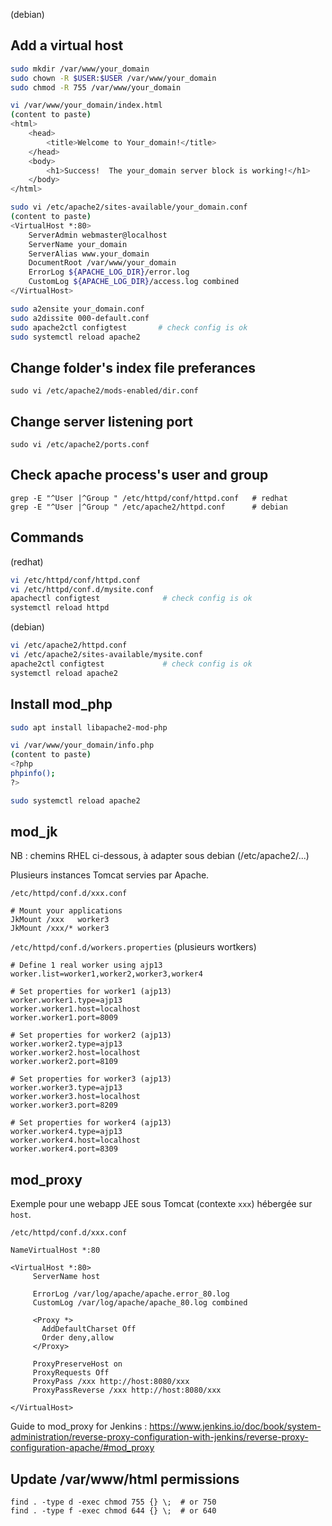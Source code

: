 (debian)

## Add a virtual host

```sh
sudo mkdir /var/www/your_domain
sudo chown -R $USER:$USER /var/www/your_domain
sudo chmod -R 755 /var/www/your_domain

vi /var/www/your_domain/index.html
(content to paste)
<html>
    <head>
        <title>Welcome to Your_domain!</title>
    </head>
    <body>
        <h1>Success!  The your_domain server block is working!</h1>
    </body>
</html>

sudo vi /etc/apache2/sites-available/your_domain.conf
(content to paste)
<VirtualHost *:80>
    ServerAdmin webmaster@localhost
    ServerName your_domain
    ServerAlias www.your_domain
    DocumentRoot /var/www/your_domain
    ErrorLog ${APACHE_LOG_DIR}/error.log
    CustomLog ${APACHE_LOG_DIR}/access.log combined
</VirtualHost>

sudo a2ensite your_domain.conf
sudo a2dissite 000-default.conf
sudo apache2ctl configtest       # check config is ok
sudo systemctl reload apache2
```

## Change folder's index file preferances

`sudo vi /etc/apache2/mods-enabled/dir.conf` 

## Change server listening port

`sudo vi /etc/apache2/ports.conf`

## Check apache process's user and group

```
grep -E "^User |^Group " /etc/httpd/conf/httpd.conf   # redhat
grep -E "^User |^Group " /etc/apache2/httpd.conf      # debian
```

## Commands

(redhat)
```sh
vi /etc/httpd/conf/httpd.conf
vi /etc/httpd/conf.d/mysite.conf
apachectl configtest              # check config is ok
systemctl reload httpd
```

(debian)
```sh
vi /etc/apache2/httpd.conf
vi /etc/apache2/sites-available/mysite.conf
apache2ctl configtest             # check config is ok
systemctl reload apache2
```

## Install mod_php

```sh
sudo apt install libapache2-mod-php

vi /var/www/your_domain/info.php
(content to paste)
<?php
phpinfo();
?>

sudo systemctl reload apache2
```

## mod_jk

NB : chemins RHEL ci-dessous, à adapter sous debian (/etc/apache2/...)

Plusieurs instances Tomcat servies par Apache.  

`/etc/httpd/conf.d/xxx.conf`
```
# Mount your applications
JkMount /xxx   worker3
JkMount /xxx/* worker3
```

`/etc/httpd/conf.d/workers.properties` (plusieurs wortkers)
```
# Define 1 real worker using ajp13
worker.list=worker1,worker2,worker3,worker4

# Set properties for worker1 (ajp13)
worker.worker1.type=ajp13
worker.worker1.host=localhost
worker.worker1.port=8009

# Set properties for worker2 (ajp13)
worker.worker2.type=ajp13
worker.worker2.host=localhost
worker.worker2.port=8109

# Set properties for worker3 (ajp13)
worker.worker3.type=ajp13
worker.worker3.host=localhost
worker.worker3.port=8209

# Set properties for worker4 (ajp13)
worker.worker4.type=ajp13
worker.worker4.host=localhost
worker.worker4.port=8309
```

## mod_proxy

Exemple pour une webapp JEE sous Tomcat (contexte `xxx`) hébergée sur `host`.

`/etc/httpd/conf.d/xxx.conf`
```
NameVirtualHost *:80

<VirtualHost *:80>
     ServerName host

     ErrorLog /var/log/apache/apache.error_80.log
     CustomLog /var/log/apache/apache_80.log combined

     <Proxy *>
       AddDefaultCharset Off
       Order deny,allow
     </Proxy>

     ProxyPreserveHost on
     ProxyRequests Off
     ProxyPass /xxx http://host:8080/xxx
     ProxyPassReverse /xxx http://host:8080/xxx

</VirtualHost>
```

Guide to mod_proxy for Jenkins : https://www.jenkins.io/doc/book/system-administration/reverse-proxy-configuration-with-jenkins/reverse-proxy-configuration-apache/#mod_proxy

## Update /var/www/html permissions 

```
find . -type d -exec chmod 755 {} \;  # or 750
find . -type f -exec chmod 644 {} \;  # or 640
```
